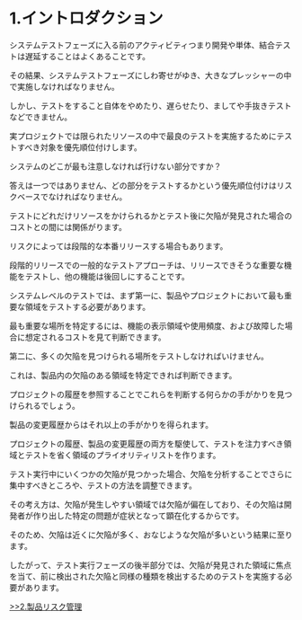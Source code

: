 # 1.イントロダクション

システムテストフェーズに入る前のアクティビティつまり開発や単体、結合テストは遅延することはよくあることです。

その結果、システムテストフェーズにしわ寄せがゆき、大きなプレッシャーの中で実施しなければなりません。

しかし、テストをすること自体をやめたり、遅らせたり、ましてや手抜きテストなどできません。

実プロジェクトでは限られたリソースの中で最良のテストを実施するためにテストすべき対象を優先順位付けします。

システムのどこが最も注意しなければ行けない部分ですか？

答えは一つではありません、どの部分をテストするかという優先順位付けはリスクベースでなければなりません。

テストにどれだけリソースをかけられるかとテスト後に欠陥が発見された場合のコストとの間には関係がります。

リスクによっては段階的な本番リリースする場合もあります。

段階的リリースでの一般的なテストアプローチは、リリースできそうな重要な機能をテストし、他の機能は後回しにすることです。

システムレベルのテストでは、まず第一に、製品やプロジェクトにおいて最も重要な領域をテストする必要があります。

最も重要な場所を特定するには、機能の表示領域や使用頻度、および故障した場合に想定されるコストを見て判断できます。

第二に、多くの欠陥を見つけられる場所をテストしなければいけません。

これは、製品内の欠陥のある領域を特定できれば判断できます。

プロジェクトの履歴を参照することでこれらを判断する何らかの手がかりを見つけられるでしょう。

製品の変更履歴からはそれ以上の手がかりを得られます。

プロジェクトの履歴、製品の変更履歴の両方を駆使して、テストを注力すべき領域とテストを省く領域のプライオリティリストを作ります。

テスト実行中にいくつかの欠陥が見つかった場合、欠陥を分析することでさらに集中すべきところや、テストの方法を調整できます。

その考え方は、欠陥が発生しやすい領域では欠陥が偏在しており、その欠陥は開発者が作り出した特定の問題が症状となって顕在化するからです。

そのため、欠陥は近くに欠陥が多く、おなじような欠陥が多いという結果に至ります。

したがって、テスト実行フェーズの後半部分では、欠陥が発見された領域に焦点を当て、前に検出された欠陥と同様の種類を検出するためのテストを実施する必要があります。

[&gt;&gt;2.製品リスク管理](2.ProductRiskManagement.md)

